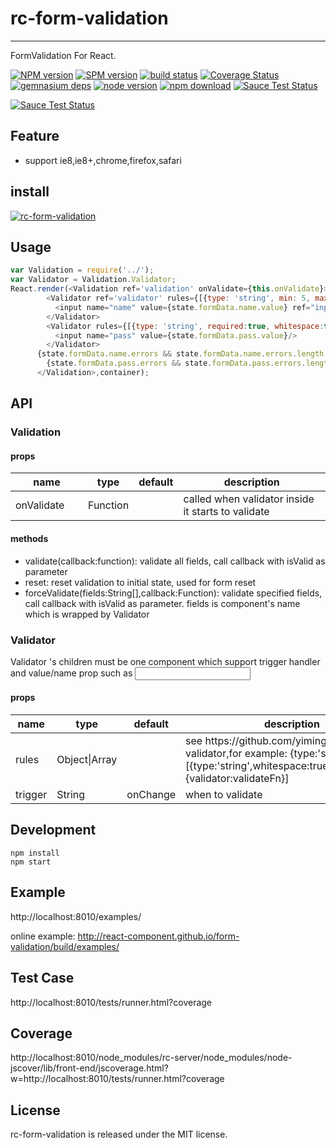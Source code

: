 # rc-form-validation
---

FormValidation For React.

[![NPM version][npm-image]][npm-url]
[![SPM version](http://spmjs.io/badge/rc-form-validation)](http://spmjs.io/package/rc-form-validation)
[![build status][travis-image]][travis-url]
[![Coverage Status](https://coveralls.io/repos/react-component/form-validation/badge.svg)](https://coveralls.io/r/react-component/form-validation)
[![gemnasium deps][gemnasium-image]][gemnasium-url]
[![node version][node-image]][node-url]
[![npm download][download-image]][download-url]
[![Sauce Test Status](https://saucelabs.com/buildstatus/rc-form-validation)](https://saucelabs.com/u/rc-form-validation)

[![Sauce Test Status](https://saucelabs.com/browser-matrix/rc-form-validation.svg)](https://saucelabs.com/u/rc-form-validation)

[npm-image]: http://img.shields.io/npm/v/rc-form-validation.svg?style=flat-square
[npm-url]: http://npmjs.org/package/rc-form-validation
[travis-image]: https://img.shields.io/travis/react-component/form-validation.svg?style=flat-square
[travis-url]: https://travis-ci.org/react-component/form-validation
[gemnasium-image]: http://img.shields.io/gemnasium/react-component/form-validation.svg?style=flat-square
[gemnasium-url]: https://gemnasium.com/react-component/form-validation
[node-image]: https://img.shields.io/badge/node.js-%3E=_0.10-green.svg?style=flat-square
[node-url]: http://nodejs.org/download/
[download-image]: https://img.shields.io/npm/dm/rc-form-validation.svg?style=flat-square
[download-url]: https://npmjs.org/package/rc-form-validation

## Feature

* support ie8,ie8+,chrome,firefox,safari

## install

[![rc-form-validation](https://nodei.co/npm/rc-form-validation.png)](https://npmjs.org/package/rc-form-validation)

## Usage

```js
var Validation = require('../');
var Validator = Validation.Validator;
React.render(<Validation ref='validation' onValidate={this.onValidate}>
        <Validator ref='validator' rules={[{type: 'string', min: 5, max: 10}, {validator: validateInput}]}>
          <input name="name" value={state.formData.name.value} ref="input" onChange={this.onInputChange}/>
        </Validator>
        <Validator rules={[{type: 'string', required:true, whitespace:true}]}>
          <input name="pass" value={state.formData.pass.value}/>
        </Validator>
      {state.formData.name.errors && state.formData.name.errors.length ? <div ref='error'>{state.formData.name.errors.join(',')}</div> : null}
        {state.formData.pass.errors && state.formData.pass.errors.length ? <div ref='error2'>{state.formData.pass.errors.join(',')}</div> : null}
      </Validation>,container);
```

## API

### Validation

#### props

<table class="table table-bordered table-striped">
    <thead>
    <tr>
        <th style="width: 100px;">name</th>
        <th style="width: 50px;">type</th>
        <th style="width: 50px;">default</th>
        <th>description</th>
    </tr>
    </thead>
    <tbody>
        <tr>
          <td>onValidate</td>
          <td>Function</td>
          <td></td>
          <td>called when validator inside it starts to validate</td>
        </tr>
    </tbody>
</table>

#### methods

- validate(callback:function): validate all fields, call callback with isValid as parameter
- reset: reset validation to initial state, used for form reset
- forceValidate(fields:String[],callback:Function): validate specified fields, call callback with isValid as parameter. fields is component's name which is wrapped by Validator


### Validator

Validator 's children must be one component which support trigger handler and value/name prop such as <input />

#### props

<table class="table table-bordered table-striped">
    <thead>
    <tr>
        <th style="width: 100px;">name</th>
        <th style="width: 50px;">type</th>
        <th style="width: 50px;">default</th>
        <th>description</th>
    </tr>
    </thead>
    <tbody>
        <tr>
          <td>rules</td>
          <td>Object|Array</td>
          <td></td>
          <td>see https://github.com/yiminghe/async-validator,for example: {type:'string',min:4},[{type:'string',whitespace:true,required:true},{validator:validateFn}] </td>
        </tr>
        <tr>
          <td>trigger</td>
          <td>String</td>
          <td>onChange</td>
          <td>when to validate</td>
        </tr>
    </tbody>
</table>


## Development

```
npm install
npm start
```

## Example

http://localhost:8010/examples/

online example: http://react-component.github.io/form-validation/build/examples/

## Test Case

http://localhost:8010/tests/runner.html?coverage

## Coverage

http://localhost:8010/node_modules/rc-server/node_modules/node-jscover/lib/front-end/jscoverage.html?w=http://localhost:8010/tests/runner.html?coverage

## License

rc-form-validation is released under the MIT license.
